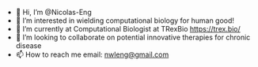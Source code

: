 - 👋 Hi, I’m @Nicolas-Eng
- 👀 I’m interested in wielding computational biology for human good!
- 🌱 I’m currently at Computational Biologist at TRexBio https://trex.bio/
- 💞️ I’m looking to collaborate on potential innovative therapies for chronic disease
- 📫 How to reach me email: nwleng@gmail.com

<!---
Nicolas-Eng/Nicolas-Eng is a ✨ special ✨ repository because its `README.md` (this file) appears on your GitHub profile.
You can click the Preview link to take a look at your changes.
--->

